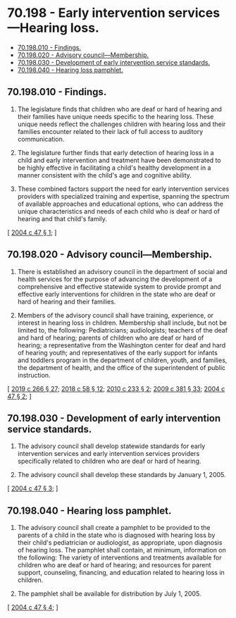 # 70.198 - Early intervention services—Hearing loss.
* [70.198.010 - Findings.](#70198010---findings)
* [70.198.020 - Advisory council—Membership.](#70198020---advisory-councilmembership)
* [70.198.030 - Development of early intervention service standards.](#70198030---development-of-early-intervention-service-standards)
* [70.198.040 - Hearing loss pamphlet.](#70198040---hearing-loss-pamphlet)
## 70.198.010 - Findings.
1. The legislature finds that children who are deaf or hard of hearing and their families have unique needs specific to the hearing loss. These unique needs reflect the challenges children with hearing loss and their families encounter related to their lack of full access to auditory communication.

2. The legislature further finds that early detection of hearing loss in a child and early intervention and treatment have been demonstrated to be highly effective in facilitating a child's healthy development in a manner consistent with the child's age and cognitive ability.

3. These combined factors support the need for early intervention services providers with specialized training and expertise, spanning the spectrum of available approaches and educational options, who can address the unique characteristics and needs of each child who is deaf or hard of hearing and that child's family.

\[ [2004 c 47 § 1](https://lawfilesext.leg.wa.gov/biennium/2003-04/Pdf/Bills/Session%20Laws/House/2765.SL.pdf?cite=2004%20c%2047%20§%201); \]

## 70.198.020 - Advisory council—Membership.
1. There is established an advisory council in the department of social and health services for the purpose of advancing the development of a comprehensive and effective statewide system to provide prompt and effective early interventions for children in the state who are deaf or hard of hearing and their families.

2. Members of the advisory council shall have training, experience, or interest in hearing loss in children. Membership shall include, but not be limited to, the following: Pediatricians; audiologists; teachers of the deaf and hard of hearing; parents of children who are deaf or hard of hearing; a representative from the Washington center for deaf and hard of hearing youth; and representatives of the early support for infants and toddlers program in the department of children, youth, and families, the department of health, and the office of the superintendent of public instruction.

\[ [2019 c 266 § 27](https://lawfilesext.leg.wa.gov/biennium/2019-20/Pdf/Bills/Session%20Laws/House/1604.SL.pdf?cite=2019%20c%20266%20§%2027); [2018 c 58 § 12](https://lawfilesext.leg.wa.gov/biennium/2017-18/Pdf/Bills/Session%20Laws/Senate/6287.SL.pdf?cite=2018%20c%2058%20§%2012); [2010 c 233 § 2](https://lawfilesext.leg.wa.gov/biennium/2009-10/Pdf/Bills/Session%20Laws/Senate/6593.SL.pdf?cite=2010%20c%20233%20§%202); [2009 c 381 § 33](https://lawfilesext.leg.wa.gov/biennium/2009-10/Pdf/Bills/Session%20Laws/House/1879-S2.SL.pdf?cite=2009%20c%20381%20§%2033); [2004 c 47 § 2](https://lawfilesext.leg.wa.gov/biennium/2003-04/Pdf/Bills/Session%20Laws/House/2765.SL.pdf?cite=2004%20c%2047%20§%202); \]

## 70.198.030 - Development of early intervention service standards.
1. The advisory council shall develop statewide standards for early intervention services and early intervention services providers specifically related to children who are deaf or hard of hearing.

2. The advisory council shall develop these standards by January 1, 2005.

\[ [2004 c 47 § 3](https://lawfilesext.leg.wa.gov/biennium/2003-04/Pdf/Bills/Session%20Laws/House/2765.SL.pdf?cite=2004%20c%2047%20§%203); \]

## 70.198.040 - Hearing loss pamphlet.
1. The advisory council shall create a pamphlet to be provided to the parents of a child in the state who is diagnosed with hearing loss by their child's pediatrician or audiologist, as appropriate, upon diagnosis of hearing loss. The pamphlet shall contain, at minimum, information on the following: The variety of interventions and treatments available for children who are deaf or hard of hearing; and resources for parent support, counseling, financing, and education related to hearing loss in children.

2. The pamphlet shall be available for distribution by July 1, 2005.

\[ [2004 c 47 § 4](https://lawfilesext.leg.wa.gov/biennium/2003-04/Pdf/Bills/Session%20Laws/House/2765.SL.pdf?cite=2004%20c%2047%20§%204); \]

